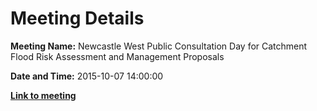# Meeting Details

**Meeting Name:** Newcastle West Public Consultation Day for Catchment Flood Risk Assessment and Management Proposals

**Date and Time:** 2015-10-07 14:00:00

**<a href="https://www.limerick.ie/council/whats-on/newcastle-west-public-consultation-day-catchment-flood-risk-assessment-and" target="_blank">Link to meeting</a>**
